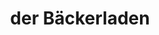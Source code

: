 ---
title: "der Bäckerladen"
url: /ruesselsheim-am-main/der-baeckerladen-stahlstrasse/
shop: Bäckerei
---